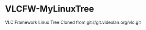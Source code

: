 VLCFW-MyLinuxTree
=================

VLC Framework Linux Tree Cloned from git://git.videolan.org/vlc.git